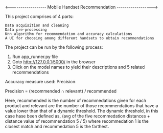 <------------------     Mobile Handset Recommendation     ------------------>

This project comprises of 4 parts:

    Data acquisition and cleaning
    Data pre-processing
    Knn algorithm for recommendation and accuracy calculations
    A UI for choosing among different handsets to obtain recommendations

The project can be run by the following process:
1. Run app_runner.py file
2. Goto http://127.0.0.1:5000/ in the browser
3. Click on the model names to yield their descriptions and 5 related recommendations

Accuracy measure used: Precision

Precision = (recommended ∩ relevant) / recommended 

Here, recommended is the number of recommedations given for each product and relevant are the number of those recommendations that have a value lower than that of a dynamic threshold. The dynamic threshold, in this case hase been defined as, (avg of the five recommedation distances + distance value of recommendation 5 / 5) where recommedation 1 is the closest match and recommedation 5 is the farthest. 
